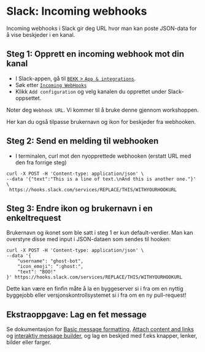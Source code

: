 # Slack: Incoming webhooks

Incoming webhooks i Slack gir deg URL hvor man kan poste JSON-data for å vise beskjeder i en kanal.

## Steg 1: Opprett en incoming webhook mot din kanal
- I Slack-appen, gå til [```BEKK``` > ```App & integrations```](https://bekk.slack.com/apps).
- Søk etter [```Incoming WebHooks```](https://bekk.slack.com/apps/A0F7XDUAZ-incoming-webhooks)
- Klikk ```Add configuration``` og velg kanalen du opprettet under Slack-oppsettet.

Noter deg ```Webhook URL```. Vi kommer til å bruke denne gjennom workshoppen.

Her kan du også tilpasse brukernavn og ikon for beskjeder fra webhooken.

## Steg 2: Send en melding til webhooken
- I terminalen, curl mot den nyopprettede webhooken (erstatt URL med den fra forrige steg)
```
curl -X POST -H 'Content-type: application/json' \
--data '{"text":"This is a line of text.\nAnd this is another one."}' \
 https://hooks.slack.com/services/REPLACE/THIS/WITHYOURHOOKURL
```

## Steg 3: Endre ikon og brukernavn i en enkeltrequest

Brukernavn og ikonet som ble satt i steg 1 er kun default-verdier. Man kan overstyre disse med input i JSON-dataen som sendes til hooken:
```
curl -X POST -H 'Content-type: application/json' \
--data '{
    "username": "ghost-bot",
    "icon_emoji": ":ghost:",
    "text": "BOO!"
}' https://hooks.slack.com/services/REPLACE/THIS/WITHYOURHOOKURL
```

Dette kan være en finfin måte å la en byggeserver si i fra om en nyttig byggejobb eller versjonskontrollsystemet si i fra om en ny pull-request!

## Ekstraoppgave: Lag en fet message
Se dokumentasjon for [Basic message formatting](https://api.slack.com/docs/message-formatting), [Attach content and links](https://api.slack.com/docs/message-attachments) og [interaktiv message builder](https://api.slack.com/docs/messages/builder), og lag en beskjed med f.eks knapper, lenker, bilder eller farger.